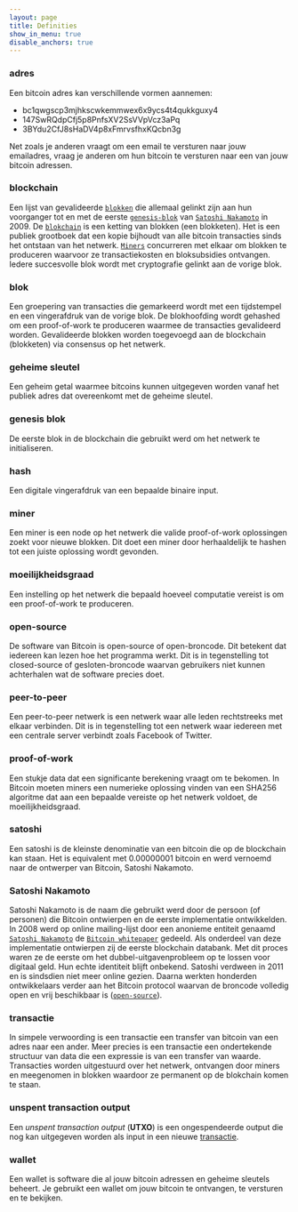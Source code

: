 ```yaml
---
layout: page
title: Definities
show_in_menu: true
disable_anchors: true
---
```



### adres
Een bitcoin adres kan verschillende vormen aannemen:
* bc1qwgscp3mjhkscwkemmwex6x9ycs4t4qukkguxy4
* 147SwRQdpCfj5p8PnfsXV2SsVVpVcz3aPq
* 3BYdu2CfJ8sHaDV4p8xFmrvsfhxKQcbn3g

Net zoals je anderen vraagt om een email te versturen naar jouw emailadres, vraag je anderen om hun bitcoin te versturen naar een van jouw bitcoin adressen.

### blockchain
Een lijst van gevalideerde [`blokken`](definities.md#blok) die allemaal gelinkt zijn aan hun voorganger tot en met de eerste [`genesis-blok`](definities.md#genesis-blok) van [`Satoshi Nakamoto`](definities.md#satoshi-nakamoto) in 2009. De [`blokchain`](definities.md#blockchain) is een ketting van blokken (een blokketen). Het is een publiek grootboek dat een kopie bijhoudt van alle bitcoin transacties sinds het ontstaan van het netwerk. [`Miners`](definities.md#miners) concurreren met elkaar om blokken te produceren waarvoor ze transactiekosten en bloksubsidies ontvangen. Iedere succesvolle blok wordt met cryptografie gelinkt aan de vorige blok.

### blok
Een groepering van transacties die gemarkeerd wordt met een tijdstempel en een vingerafdruk van de vorige blok. De blokhoofding wordt gehashed om een proof-of-work te produceren waarmee de transacties gevalideerd worden. Gevalideerde blokken worden toegevoegd aan de blockchain (blokketen) via consensus op het netwerk.

### geheime sleutel
Een geheim getal waarmee bitcoins kunnen uitgegeven worden vanaf het publiek adres dat overeenkomt met de geheime sleutel.

### genesis blok
De eerste blok in de blockchain die gebruikt werd om het netwerk te initialiseren.

### hash
Een digitale vingerafdruk van een bepaalde binaire input.

### miner
Een miner is een node op het netwerk die valide proof-of-work oplossingen zoekt voor nieuwe blokken. Dit doet een miner door herhaaldelijk te hashen tot een juiste oplossing wordt gevonden.

### moeilijkheidsgraad
Een instelling op het netwerk die bepaald hoeveel computatie vereist is om een proof-of-work te produceren.

### open-source
De software van Bitcoin is open-source of open-broncode. Dit betekent dat iedereen kan lezen hoe het programma werkt. Dit is in tegenstelling tot closed-source of gesloten-broncode waarvan gebruikers niet kunnen achterhalen wat de software precies doet.

### peer-to-peer
Een peer-to-peer netwerk is een netwerk waar alle leden rechtstreeks met elkaar verbinden. Dit is in tegenstelling tot een netwerk waar iedereen met een centrale server verbindt zoals Facebook of Twitter.

### proof-of-work
Een stukje data dat een significante berekening vraagt om te bekomen. In Bitcoin moeten miners een numerieke oplossing vinden van een SHA256 algoritme dat aan een bepaalde vereiste op het netwerk voldoet, de moeilijkheidsgraad.

### satoshi
Een satoshi is de kleinste denominatie van een bitcoin die op de blockchain kan staan. Het is equivalent met 0.00000001 bitcoin en werd vernoemd naar de ontwerper van Bitcoin, Satoshi Nakamoto.

### Satoshi Nakamoto
Satoshi Nakamoto is de naam die gebruikt werd door de persoon (of personen) die Bitcoin ontwierpen en de eerste implementatie ontwikkelden. In 2008 werd op online mailing-lijst door een anonieme entiteit genaamd [`Satoshi Nakamoto`](definities.md#satoshi-nakamoto) de [`Bitcoin whitepaper`](https://bitcoin.org/bitcoin.pdf) gedeeld. Als onderdeel van deze implementatie ontwierpen zij de eerste blockchain databank. Met dit proces waren ze de eerste om het dubbel-uitgavenprobleem op te lossen voor digitaal geld. Hun echte identiteit blijft onbekend. Satoshi verdween in 2011 en is sindsdien niet meer online gezien. Daarna werkten honderden ontwikkelaars verder aan het Bitcoin protocol waarvan de broncode volledig open en vrij beschikbaar is ([`open-source`](definities.md#open-source)).

### transactie
In simpele verwoording is een transactie een transfer van bitcoin van een adres naar een ander. Meer precies is een transactie een ondertekende structuur van data die een expressie is van een transfer van waarde. Transacties worden uitgestuurd over het netwerk, ontvangen door miners en meegenomen in blokken waardoor ze permanent op de blokchain komen te staan.

### unspent transaction output
Een *unspent transaction output* (**UTXO**) is een ongespendeerde output die nog kan uitgegeven worden als input in een nieuwe [transactie](definities.md#transactie).

### wallet
Een wallet is software die al jouw bitcoin adressen en geheime sleutels beheert. Je gebruikt een wallet om jouw bitcoin te ontvangen, te versturen en te bekijken.
